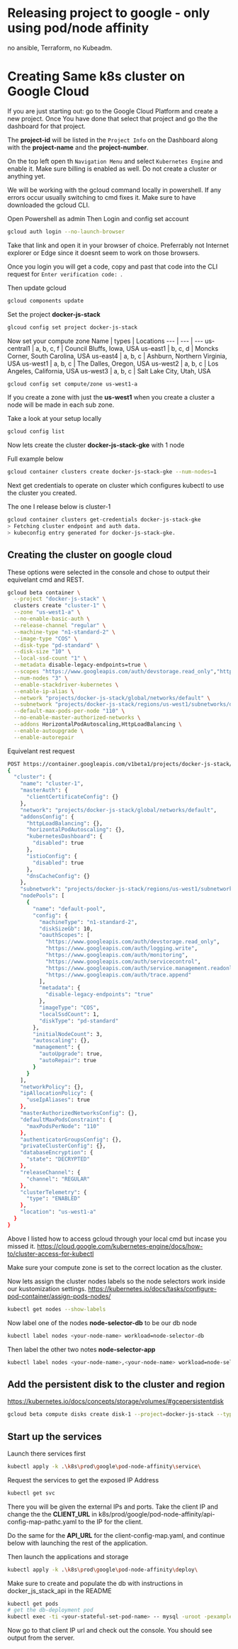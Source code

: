 # Releasing project to google - only using pod/node affinity
 no ansible, Terraform, no Kubeadm.

# Creating Same k8s cluster on Google Cloud

If you are just starting out: go to the Google Cloud Platform and create a new project. Once You have done that select that project and go the the dashboard for that project. 

The **project-id** will be listed in the `Project Info` on the Dashboard along with the **project-name** and the **project-number**.

On the top left open th `Navigation Menu` and select `Kubernetes Engine` and enable it. Make sure billing is enabled as well. Do not create a cluster or anything yet.

We will be working with the gcloud command locally in powershell. If any errors occur usually switching to cmd fixes it. Make sure to have downloaded the gcloud CLI.

Open Powershell as admin
Then Login and config set account
```bash
gcloud auth login --no-launch-browser
```
Take that link and open it in your browser of choice. Preferrably not Internet explorer or Edge since it doesnt seem to work on those browsers.

Once you login you will get a code, copy and past that code into the CLI request for `Enter verification code: `. 

Then update gcloud
```bash
gcloud components update
```

Set the project **docker-js-stack**
```bash
glcoud config set project docker-js-stack
```
Now set your compute zone
Name | types | Locations
--- | --- | ---
us-central1 | a, b, c, f | Council Bluffs, Iowa, USA
us-east1 | b, c, d | Moncks Corner, South Carolina, USA
us-east4 | a, b, c | Ashburn, Northern Virginia, USA
us-west1 | a, b, c | The Dalles, Oregon, USA
us-west2 | a, b, c | Los Angeles, California, USA
us-west3 | a, b, c | Salt Lake City, Utah, USA
```bash
gcloud config set compute/zone us-west1-a
```
If you create a zone with just the **us-west1** when you create a cluster a node will be made in each sub zone.

Take a look at your setup locally
```bash
gcloud config list
```

Now lets create the cluster **docker-js-stack-gke** with 1 node

Full example below
```bash
gcloud container clusters create docker-js-stack-gke --num-nodes=1
```
Next get credentials to operate on cluster which configures kubectl to use the cluster you created.

The one I release below is cluster-1
```bash
gcloud container clusters get-credentials docker-js-stack-gke
> Fetching cluster endpoint and auth data.
> kubeconfig entry generated for docker-js-stack-gke.
```

## Creating the cluster on google cloud
These options were selected in the console and chose to output their equivelant cmd and REST.
```bash
gcloud beta container \
  --project "docker-js-stack" \
  clusters create "cluster-1" \
  --zone "us-west1-a" \
  --no-enable-basic-auth \
  --release-channel "regular" \
  --machine-type "n1-standard-2" \
  --image-type "COS" \
  --disk-type "pd-standard" \
  --disk-size "10" \
  --local-ssd-count "1" \
  --metadata disable-legacy-endpoints=true \
  --scopes "https://www.googleapis.com/auth/devstorage.read_only","https://www.googleapis.com/auth/logging.write","https://www.googleapis.com/auth/monitoring","https://www.googleapis.com/auth/servicecontrol","https://www.googleapis.com/auth/service.management.readonly","https://www.googleapis.com/auth/trace.append" \
  --num-nodes "3" \
  --enable-stackdriver-kubernetes \
  --enable-ip-alias \
  --network "projects/docker-js-stack/global/networks/default" \
  --subnetwork "projects/docker-js-stack/regions/us-west1/subnetworks/default" \
  --default-max-pods-per-node "110" \
  --no-enable-master-authorized-networks \
  --addons HorizontalPodAutoscaling,HttpLoadBalancing \
  --enable-autoupgrade \
  --enable-autorepair
```
Equivelant rest request
```bash
POST https://container.googleapis.com/v1beta1/projects/docker-js-stack/zones/us-west1-a/clusters
{
  "cluster": {
    "name": "cluster-1",
    "masterAuth": {
      "clientCertificateConfig": {}
    },
    "network": "projects/docker-js-stack/global/networks/default",
    "addonsConfig": {
      "httpLoadBalancing": {},
      "horizontalPodAutoscaling": {},
      "kubernetesDashboard": {
        "disabled": true
      },
      "istioConfig": {
        "disabled": true
      },
      "dnsCacheConfig": {}
    },
    "subnetwork": "projects/docker-js-stack/regions/us-west1/subnetworks/default",
    "nodePools": [
      {
        "name": "default-pool",
        "config": {
          "machineType": "n1-standard-2",
          "diskSizeGb": 10,
          "oauthScopes": [
            "https://www.googleapis.com/auth/devstorage.read_only",
            "https://www.googleapis.com/auth/logging.write",
            "https://www.googleapis.com/auth/monitoring",
            "https://www.googleapis.com/auth/servicecontrol",
            "https://www.googleapis.com/auth/service.management.readonly",
            "https://www.googleapis.com/auth/trace.append"
          ],
          "metadata": {
            "disable-legacy-endpoints": "true"
          },
          "imageType": "COS",
          "localSsdCount": 1,
          "diskType": "pd-standard"
        },
        "initialNodeCount": 3,
        "autoscaling": {},
        "management": {
          "autoUpgrade": true,
          "autoRepair": true
        }
      }
    ],
    "networkPolicy": {},
    "ipAllocationPolicy": {
      "useIpAliases": true
    },
    "masterAuthorizedNetworksConfig": {},
    "defaultMaxPodsConstraint": {
      "maxPodsPerNode": "110"
    },
    "authenticatorGroupsConfig": {},
    "privateClusterConfig": {},
    "databaseEncryption": {
      "state": "DECRYPTED"
    },
    "releaseChannel": {
      "channel": "REGULAR"
    },
    "clusterTelemetry": {
      "type": "ENABLED"
    },
    "location": "us-west1-a"
  }
}
```

Above I listed how to access gcloud through your local cmd but incase you missed it. https://cloud.google.com/kubernetes-engine/docs/how-to/cluster-access-for-kubectl

Make sure your compute zone is set to the correct location as the cluster.

Now lets assign the cluster nodes labels so the node selectors work inside our kustomization settings.
https://kubernetes.io/docs/tasks/configure-pod-container/assign-pods-nodes/
```bash
kubectl get nodes --show-labels
```
Now label one of the nodes **node-selector-db** to be our db node
```bash
kubectl label nodes <your-node-name> workload=node-selector-db
```
Then label the other two notes **node-selector-app**
```bash
kubectl label nodes <your-node-name>,<your-node-name> workload=node-selector-app
```

## Add the persistent disk to the cluster and region
https://kubernetes.io/docs/concepts/storage/volumes/#gcepersistentdisk
```bash
gcloud beta compute disks create disk-1 --project=docker-js-stack --type=pd-ssd --size=10GB --zone=us-west1-a --physical-block-size=4096
```

## Start up the services
Launch there services first
```bash
kubectl apply -k .\k8s\prod\google\pod-node-affinity\service\
```

Request the services to get the exposed IP Address
```bash
kubectl get svc
```
There you will be given the external IPs and ports. Take the client IP and change the the **CLIENT_URL** in k8s/prod/google/pod-node-affinity/api-config-map-pathc.yaml to the IP for the client.

Do the same for the **API_URL** for the client-config-map.yaml, and continue below with launching the rest of the application.

Then launch the applications and storage
```bash
kubectl apply -k .\k8s\prod\google\pod-node-affinity\deploy\
```

Make sure to create and populate the db with instructions in docker_js_stack_api in the README
```bash
kubectl get pods
# get the db-deployment pod
kubectl exec -ti <your-stateful-set-pod-name> -- mysql -uroot -pexample
```

Now go to that client IP url and check out the console. You should see output from the server.
